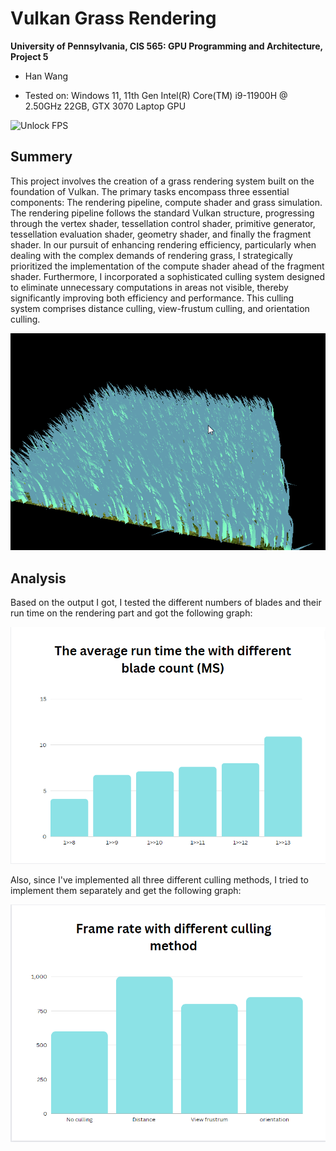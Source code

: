 Vulkan Grass Rendering
==================================

**University of Pennsylvania, CIS 565: GPU Programming and Architecture, Project 5**

* Han Wang

* Tested on: Windows 11, 11th Gen Intel(R) Core(TM) i9-11900H @ 2.50GHz  22GB, GTX 3070 Laptop GPU

![Unlock FPS](img/hw5.gif)


## Summery


This project involves the creation of a grass rendering system built on the foundation of Vulkan. The primary tasks encompass three essential components: The rendering pipeline, compute shader and grass simulation. The rendering pipeline follows the standard Vulkan structure, progressing through the vertex shader, tessellation control shader, primitive generator, tessellation evaluation shader, geometry shader, and finally the fragment shader. In our pursuit of enhancing rendering efficiency, particularly when dealing with the complex demands of rendering grass, I strategically prioritized the implementation of the compute shader ahead of the fragment shader. Furthermore, I incorporated a sophisticated culling system designed to eliminate unnecessary computations in areas not visible, thereby significantly improving both efficiency and performance. This culling system comprises distance culling, view-frustum culling, and orientation culling.




![Unlock FPS](img/hw5_2.gif)

## Analysis

Based on the output I got, I tested the different numbers of blades and their run time on the rendering part and got the following graph:

![Unlock FPS](img/runtime.png)

Also, since I've implemented all three different culling methods, I tried to implement them separately and get the following graph:

![Unlock FPS](img/culling.png)
